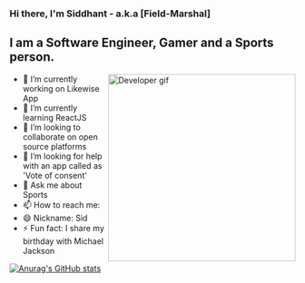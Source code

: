### Hi there, I'm Siddhant - a.k.a [Field-Marshal]

## I am a Software Engineer, Gamer and a Sports person.

<img src="https://c.tenor.com/NOYF3f82b_gAAAAM/programmer.gif" alt="Developer gif" width="330px" align="right">

- 🔭 I’m currently working on Likewise App
- 🌱 I’m currently learning ReactJS
- 👯 I’m looking to collaborate on open source platforms
- 🤔 I’m looking for help with an app called as 'Vote of consent'
- 💬 Ask me about Sports
- 📫 How to reach me: 
- 😄 Nickname: Sid
- ⚡ Fun fact: I share my birthday with Michael Jackson

[![Anurag's GitHub stats](https://github-readme-stats.vercel.app/api?username=Siddhant1419)](https://github.com/anuraghazra/github-readme-stats)

